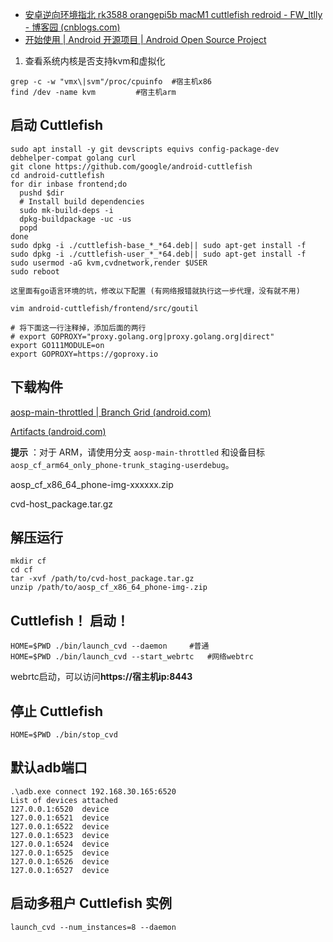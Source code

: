 - [安卓逆向环境指北 rk3588 orangepi5b macM1 cuttlefish redroid - FW_ltlly - 博客园 (cnblogs.com)](https://www.cnblogs.com/FW-ltlly/p/18014692)
- [开始使用  |  Android 开源项目  |  Android Open Source Project](https://source.android.com/docs/devices/cuttlefish/get-started?hl=zh-cn)


1. 查看系统内核是否支持kvm和虚拟化

```
grep -c -w "vmx\|svm"/proc/cpuinfo	#宿主机x86
find /dev -name kvm			#宿主机arm
```


## 启动 Cuttlefish


```
sudo apt install -y git devscripts equivs config-package-dev debhelper-compat golang curl
git clone https://github.com/google/android-cuttlefish
cd android-cuttlefish
for dir inbase frontend;do
  pushd $dir
  # Install build dependencies
  sudo mk-build-deps -i
  dpkg-buildpackage -uc -us
  popd
done
sudo dpkg -i ./cuttlefish-base_*_*64.deb|| sudo apt-get install -f
sudo dpkg -i ./cuttlefish-user_*_*64.deb|| sudo apt-get install -f
sudo usermod -aG kvm,cvdnetwork,render $USER
sudo reboot
```


```
这里面有go语言环境的坑，修改以下配置 (有网络报错就执行这一步代理，没有就不用)

vim android-cuttlefish/frontend/src/goutil

# 将下面这一行注释掉，添加后面的两行
# export GOPROXY="proxy.golang.org|proxy.golang.org|direct"
export GO111MODULE=on
export GOPROXY=https://goproxy.io
```

## 下载构件

[aosp-main-throttled | Branch Grid (android.com)](https://ci.android.com/builds/branches/aosp-main-throttled/grid?legacy=1)

[Artifacts (android.com)](https://ci.android.com/builds/submitted/11693997/aosp_cf_arm64_only_phone-trunk_staging-userdebug/latest)

**提示** ：对于 ARM，请使用分支 `aosp-main-throttled` 和设备目标 `aosp_cf_arm64_only_phone-trunk_staging-userdebug`。

aosp_cf_x86_64_phone-img-xxxxxx.zip

cvd-host_package.tar.gz

## 解压运行

```
mkdir cf
cd cf
tar -xvf /path/to/cvd-host_package.tar.gz
unzip /path/to/aosp_cf_x86_64_phone-img-.zip
```


## Cuttlefish！ 启动！

```
HOME=$PWD ./bin/launch_cvd --daemon		#普通
HOME=$PWD ./bin/launch_cvd --start_webrtc 	#网络webtrc
```

webrtc启动，可以访问**https://宿主机ip:8443**


## 停止 Cuttlefish


```
HOME=$PWD ./bin/stop_cvd
```


## 默认adb端口


```
.\adb.exe connect 192.168.30.165:6520
List of devices attached
127.0.0.1:6520  device
127.0.0.1:6521  device
127.0.0.1:6522  device
127.0.0.1:6523  device
127.0.0.1:6524  device
127.0.0.1:6525  device
127.0.0.1:6526  device
127.0.0.1:6527  device
```


## 启动多租户 Cuttlefish 实例


```
launch_cvd --num_instances=8 --daemon
```
